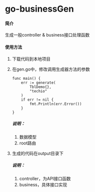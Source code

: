 # go-businessGen

#### 简介
生成一般controller & business接口处理函数




#### 使用方法

1. 下载代码到本地项目

2. 在gen.go中，修改调用生成器方法的参数

    ```
    func main() {
    	err := generate(
    		TblDemo{},
    		"techio"
    	)
    	if err != nil {
    		fmt.Println(err.Error())
    	}
    }
    ```

    ##### 说明：

    1. 数据模型
    2. root路由


3. 生成的代码在output目录下

    ##### 说明：
    1. controller，为API接口函数
    2. business，具体接口实现

